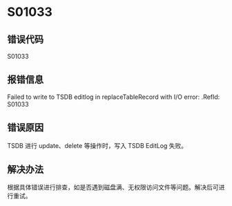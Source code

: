 # S01033

## 错误代码

S01033

## 报错信息

Failed to write to TSDB editlog in replaceTableRecord with I/O error:
<errMsg>.RefId: S01033

## 错误原因

TSDB 进行 update、delete 等操作时，写入 TSDB EditLog 失败。

## 解决办法

根据具体错误进行排查，如是否遇到磁盘满、无权限访问文件等问题。解决后可进行重试。

